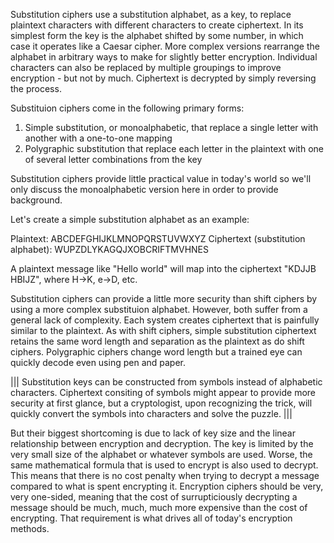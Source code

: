 Substitution ciphers use a substitution alphabet, as a key, to replace plaintext characters with different characters to create ciphertext. In its simplest form the key is the alphabet shifted by some number, in which case it operates like a Caesar cipher. More complex versions rearrange the alphabet in arbitrary ways to make for slightly better encryption. Individual characters can also be replaced by multiple groupings to improve encryption - but not by much. Ciphertext is decrypted by simply reversing the process.

Substituion ciphers come in the following primary forms: 

1. Simple substitution, or monoalphabetic, that replace a single letter with another with a one-to-one mapping
2. Polygraphic substitution that replace each letter in the plaintext with one of several letter combinations from the key

Substitution ciphers provide little practical value in today's world so we'll only discuss the monoalphabetic version here in order to provide background. 

Let's create a simple substitution alphabet as an example:

Plaintext:                            ABCDEFGHIJKLMNOPQRSTUVWXYZ
Ciphertext (substitution alphabet):   WUPZDLYKAGQJXOBCRIFTMVHNES

A plaintext message like "Hello world" will map into the ciphertext "KDJJB HBIJZ", where H->K, e->D, etc.

Substitution ciphers can provide a little more security than shift ciphers by using a more complex substituion alphabet. However, both  suffer from a general lack of complexity. Each system creates ciphertext that is painfully similar to the plaintext. As with shift ciphers, simple substitution ciphertext retains the same word length and separation as the plaintext as do shift ciphers. Polygraphic ciphers change word length but a trained eye can quickly decode even using pen and paper. 

|||
Substitution keys can be constructed from symbols instead of alphabetic characters. Ciphertext consiting of symbols might appear to provide more security at first glance, but a cryptologist, upon recognizing the trick, will quickly convert the symbols into characters and solve the puzzle.
|||

But their biggest shortcoming is due to lack of key size and the linear relationship between encryption and decryption. The key is limited by the very small size of the alphabet or whatever symbols are used. Worse, the same mathematical formula that is used to encrypt is also used to decrypt. This means that there is no cost penalty when trying to decrypt a message compared to what is spent encrypting it. Encryption ciphers should be very, very one-sided, meaning that the cost of surrupticiously decrypting a message should be much, much, much more expensive than the cost of encrypting. That requirement is what drives all of today's encryption methods.
